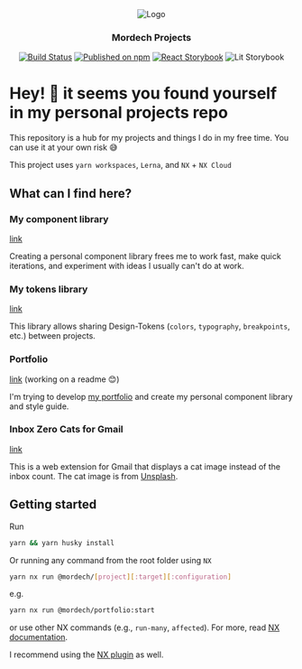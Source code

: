 <div align="center">
<picture >
  <source media="(prefers-color-scheme: dark)" srcset="https://user-images.githubusercontent.com/71976177/209589282-346c2808-4e49-4810-a9fa-fdf0caee2bd1.svg">
  <source media="(prefers-color-scheme: light)" srcset="https://user-images.githubusercontent.com/71976177/209589269-d4a389b4-6334-430b-aadc-83eff429ff25.svg">
  <img alt="Logo" src="https://user-images.githubusercontent.com/71976177/209589282-346c2808-4e49-4810-a9fa-fdf0caee2bd1.svg">
</picture>

### Mordech Projects
[![Build Status](https://github.com/Mordech/mordech-projects/actions/workflows/main.yml/badge.svg)](https://github.com/Mordech/mordech-projects/actions/workflows/main.yml)
[![Published on npm](https://img.shields.io/npm/v/@mordech/tokens.svg?logo=npm&label=Tokens&logoColor=FFF)](https://www.npmjs.com/package/@mordech/tokens)
[![React Storybook](https://img.shields.io/badge/React-Storybook-FF4785?logo=React&style=flat&logoColor=FFF)](https://mordech-shared-components.netlify.app/)
![Lit Storybook](https://img.shields.io/badge/Lit-Storybook-FF4785?logo=Lit&style=flat&logoColor=FFF)
</div>

# Hey! 👋 it seems you found yourself in my personal projects repo

This repository is a hub for my projects and things I do in my free time. You can use it at your own risk 😅

This project uses `yarn workspaces`, `Lerna`, and `NX` + `NX Cloud`

## What can I find here?

### My component library

[link](/packages/shared-components/)

Creating a personal component library frees me to work fast, make quick iterations, and experiment with ideas I usually can't do at work.

### My tokens library

[link](/packages/tokens/)

This library allows sharing Design-Tokens (`colors`, `typography`, `breakpoints`, etc.) between projects.

### Portfolio

[link](/apps/portfolio/) (working on a readme 😊)

I'm trying to develop [my portfolio](https://elad.mizrahi.cc) and create my personal component library and style guide.

### Inbox Zero Cats for Gmail

[link](/apps/inbox-zero-cats-for-gmail/)

This is a web extension for Gmail that displays a cat image instead of the inbox count. The cat image is from [Unsplash](https://unsplash.com/).

## Getting started

Run

```bash
yarn && yarn husky install
```

Or running any command from the root folder using `NX`

```bash
yarn nx run @mordech/[project][:target][:configuration]
```

e.g.

```bash
yarn nx run @mordech/portfolio:start
```

or use other NX commands (e.g., `run-many`, `affected`). For more, read [NX documentation](https://nx.dev/reference/commands#nx-cli-commands).

I recommend using the [NX plugin](https://nx.dev/core-features/integrate-with-editors) as well.
